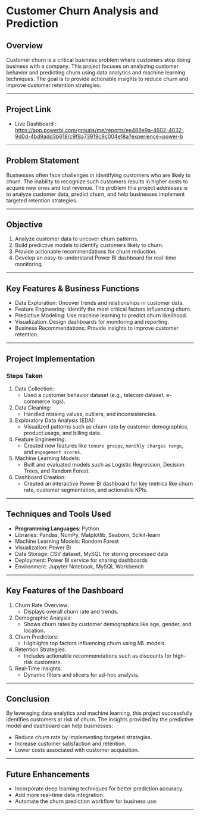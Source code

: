 
# Customer Churn Analysis and Prediction

## Overview
Customer churn is a critical business problem where customers stop doing business with a company. This project focuses on analyzing customer behavior and predicting churn using data analytics and machine learning techniques. The goal is to provide actionable insights to reduce churn and improve customer retention strategies.

---

## Project Link
- Live Dashboard : https://app.powerbi.com/groups/me/reports/ee488e9a-4602-4032-9d0d-4bd9add3b618/c9f8a73919c9c004e18a?experience=power-b

---

## Problem Statement
Businesses often face challenges in identifying customers who are likely to churn. The inability to recognize such customers results in higher costs to acquire new ones and lost revenue. The problem this project addresses is to analyze customer data, predict churn, and help businesses implement targeted retention strategies.

---

## Objective
1. Analyze customer data to uncover churn patterns.
2. Build predictive models to identify customers likely to churn.
3. Provide actionable recommendations for churn reduction.
4. Develop an easy-to-understand Power BI dashboard for real-time monitoring.

---

## Key Features & Business Functions
- Data Exploration: Uncover trends and relationships in customer data.
- Feature Engineering: Identify the most critical factors influencing churn.
- Predictive Modeling: Use machine learning to predict churn likelihood.
- Visualization: Design dashboards for monitoring and reporting.
- Business Recommendations: Provide insights to improve customer retention.

---

## Project Implementation

### Steps Taken
1. Data Collection: 
   - Used a customer behavior dataset (e.g., telecom dataset, e-commerce logs).
2. Data Cleaning:
   - Handled missing values, outliers, and inconsistencies.
3. Exploratory Data Analysis (EDA):
   - Visualized patterns such as churn rate by customer demographics, product usage, and billing data.
4. Feature Engineering:
   - Created new features like `tenure groups`, `monthly charges range`, and `engagement scores`.
5. Machine Learning Models:
   - Built and evaluated models such as Logistic Regression, Decision Trees, and Random Forest.
6. Dashboard Creation:
   - Created an interactive Power BI dashboard for key metrics like churn rate, customer segmentation, and actionable KPIs.

---

## Techniques and Tools Used
- **Programming Languages**: Python
- Libraries: Pandas, NumPy, Matplotlib, Seaborn, Scikit-learn
- Machine Learning Models: Random Forest
- Visualization: Power BI
- Data Storage: CSV dataset, MySQL for storing processed data
- Deployment: Power BI service for sharing dashboards
- Environment: Jupyter Notebook, MySQL Workbench

---

## Key Features of the Dashboard
1. Churn Rate Overview:
   - Displays overall churn rate and trends.
2. Demographic Analysis:
   - Shows churn rates by customer demographics like age, gender, and location.
3. Churn Predictors:
   - Highlights top factors influencing churn using ML models.
4. Retention Strategies:
   - Includes actionable recommendations such as discounts for high-risk customers.
5. Real-Time Insights:
   - Dynamic filters and slicers for ad-hoc analysis.

---

## Conclusion
By leveraging data analytics and machine learning, this project successfully identifies customers at risk of churn. The insights provided by the predictive model and dashboard can help businesses:
- Reduce churn rate by implementing targeted strategies.
- Increase customer satisfaction and retention.
- Lower costs associated with customer acquisition.

---



## Future Enhancements
- Incorporate deep learning techniques for better prediction accuracy.
- Add more real-time data integration.
- Automate the churn prediction workflow for business use.

---

